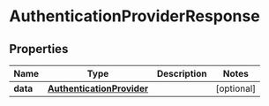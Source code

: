 

# AuthenticationProviderResponse


## Properties

Name | Type | Description | Notes
------------ | ------------- | ------------- | -------------
**data** | [**AuthenticationProvider**](AuthenticationProvider.md) |  |  [optional]



